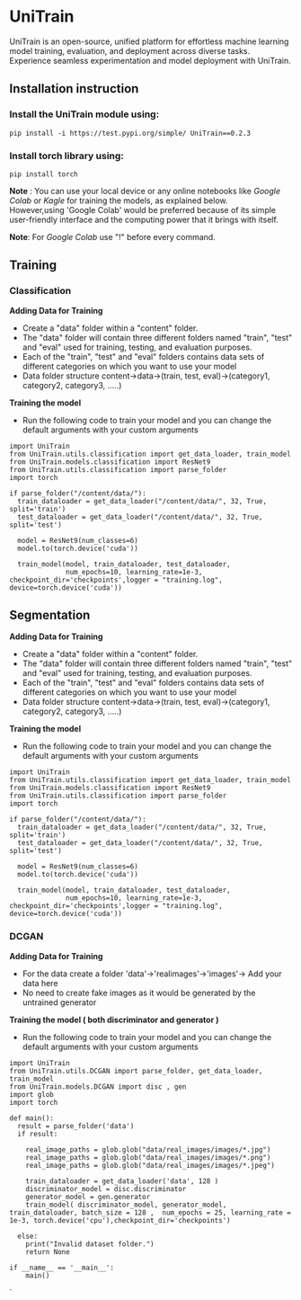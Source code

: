 # UniTrain
UniTrain is an open-source, unified platform for effortless machine learning model training, evaluation, and deployment across diverse tasks. Experience seamless experimentation and model deployment with UniTrain.

## Installation instruction  
### Install the **UniTrain** module using:  
```pip install -i https://test.pypi.org/simple/ UniTrain==0.2.3```    

### Install **torch** library using:  
```pip install torch```    

**Note** : You can use your local device or any online notebooks like *Google Colab* or *Kagle* for training the models, as explained below.<br>
However,using 'Google Colab' would be preferred because of its simple user-friendly interface and the computing power that it brings with itself.

**Note**: For *Google Colab* use "!" before every command.  


## Training  
### Classification  
**Adding Data for Training**    
- Create a "data" folder within a "content" folder.  
- The "data" folder will contain three different folders named "train", "test" and "eval" used for training, testing, and evaluation purposes.  
- Each of the "train", "test" and "eval" folders contains data sets of different categories on which you want to use your model
- Data folder structure content->data->(train, test, eval)->(category1, category2, category3, .....)
    
**Training the model**
- Run the following code to train your model and you can change the default arguments with your custom arguments  

```
import UniTrain
from UniTrain.utils.classification import get_data_loader, train_model
from UniTrain.models.classification import ResNet9
from UniTrain.utils.classification import parse_folder
import torch

if parse_folder("/content/data/"):
  train_dataloader = get_data_loader("/content/data/", 32, True, split='train')
  test_dataloader = get_data_loader("/content/data/", 32, True, split='test')

  model = ResNet9(num_classes=6)
  model.to(torch.device('cuda'))

  train_model(model, train_dataloader, test_dataloader,
              num_epochs=10, learning_rate=1e-3, checkpoint_dir='checkpoints',logger = "training.log", device=torch.device('cuda'))
```

## Segmentation  
**Adding Data for Training**  
- Create a "data" folder within a "content" folder.  
- The "data" folder will contain three different folders named "train", "test" and "eval" used for training, testing, and evaluation purposes.  
- Each of the "train", "test" and "eval" folders contains data sets of different categories on which you want to use your model  
- Data folder structure content->data->(train, test, eval)->(category1, category2, category3, .....)
    
**Training the model**  
- Run the following code to train your model and you can change the default arguments with your custom arguments  

```
import UniTrain
from UniTrain.utils.classification import get_data_loader, train_model
from UniTrain.models.classification import ResNet9
from UniTrain.utils.classification import parse_folder
import torch

if parse_folder("/content/data/"):
  train_dataloader = get_data_loader("/content/data/", 32, True, split='train')
  test_dataloader = get_data_loader("/content/data/", 32, True, split='test')

  model = ResNet9(num_classes=6)
  model.to(torch.device('cuda'))

  train_model(model, train_dataloader, test_dataloader,
              num_epochs=10, learning_rate=1e-3, checkpoint_dir='checkpoints',logger = "training.log", device=torch.device('cuda'))
```

### DCGAN

**Adding Data for Training**  
- For the data create a folder 'data'->'realimages'->'images'-> Add your data here
- No need to create fake images as it would be generated by the untrained generator  

**Training the model ( both discriminator and generator )**  
- Run the following code to train your model and you can change the default arguments with your custom arguments  

```
import UniTrain
from UniTrain.utils.DCGAN import parse_folder, get_data_loader, train_model
from UniTrain.models.DCGAN import disc , gen
import glob
import torch

def main():
  result = parse_folder('data')
  if result:

    real_image_paths = glob.glob("data/real_images/images/*.jpg")
    real_image_paths = glob.glob("data/real_images/images/*.png")
    real_image_paths = glob.glob("data/real_images/images/*.jpeg")
    
    train_dataloader = get_data_loader('data', 128 )
    discriminator_model = disc.discriminator
    generator_model = gen.generator
    train_model( discriminator_model, generator_model, train_dataloader, batch_size = 128 ,  num_epochs = 25, learning_rate = 1e-3, torch.device('cpu'),checkpoint_dir='checkpoints')

  else:
    print("Invalid dataset folder.")
    return None

if __name__ == '__main__':
    main()
```


 





  


`  
